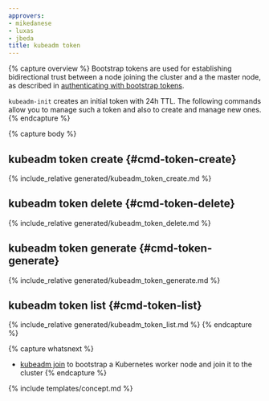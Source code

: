 ```yaml
---
approvers:
- mikedanese
- luxas
- jbeda
title: kubeadm token
---
```

{% capture overview %}
Bootstrap tokens are used for establishing bidirectional trust between a node joining 
the cluster and a the master node, as described in [authenticating with bootstrap tokens](/docs/admin/bootstrap-tokens/).

`kubeadm-init` creates an initial token with 24h TTL. The following commands allow you to manage 
such a token and also to create and manage new ones.
{% endcapture %}

{% capture body %}
## kubeadm token create {#cmd-token-create}
{% include_relative generated/kubeadm_token_create.md %}

## kubeadm token delete {#cmd-token-delete}
{% include_relative generated/kubeadm_token_delete.md %}

## kubeadm token generate {#cmd-token-generate}
{% include_relative generated/kubeadm_token_generate.md %}

## kubeadm token list {#cmd-token-list}
{% include_relative generated/kubeadm_token_list.md %}
{% endcapture %}

{% capture whatsnext %}
* [kubeadm join](kubeadm-join.md) to bootstrap a Kubernetes worker node and join it to the cluster
{% endcapture %}

{% include templates/concept.md %}